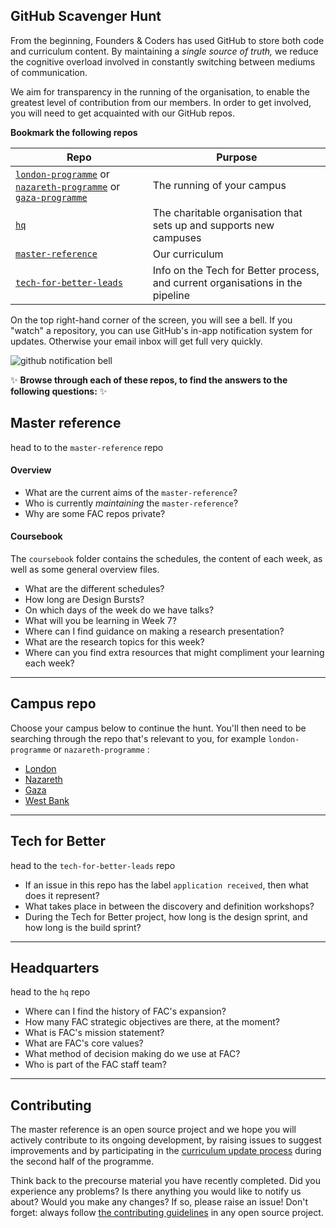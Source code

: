## GitHub Scavenger Hunt

From the beginning, Founders & Coders has used GitHub to store both code and curriculum content. By maintaining a _single source of truth,_ we reduce the cognitive overload involved in constantly switching between mediums of communication.

We aim for transparency in the running of the organisation, to enable the greatest level of contribution from our members. In order to get involved, you will need to get acquainted with our GitHub repos.

**Bookmark the following repos**

| Repo | Purpose |
| ---- | --- |
| [`london-programme`](https://github.com/foundersandcoders/london-programme) or [`nazareth-programme`](https://github.com/foundersandcoders/nazareth-programme) or [`gaza-programme`](https://github.com/foundersandcoders/gaza-programme) | The running of your campus |
| [`hq`](https://github.com/foundersandcoders/hq) | The charitable organisation that sets up and supports new campuses |
| [`master-reference`](https://github.com/foundersandcoders/master-reference) | Our curriculum |
| [`tech-for-better-leads`](https://github.com/foundersandcoders/tech-for-better-leads) |Info on the Tech for Better process, and current organisations in the pipeline |

On the top right-hand corner of the screen, you will see a bell. If you "watch" a repository, you can use GitHub's in-app notification system for updates. Otherwise your email inbox will get full very quickly.

![github notification bell](./github-notification-bell.png)

:sparkles: **Browse through each of these repos, to find the answers to the following questions:** :sparkles:

## Master reference
head to to the `master-reference` repo

#### Overview
+ What are the current aims of the `master-reference`?
+ Who is currently _maintaining_ the `master-reference`?
+ Why are some FAC repos private?

#### Coursebook

The `coursebook` folder contains the schedules, the content of each week, as well as some general overview files.
+ What are the different schedules?
+ How long are Design Bursts?
+ On which days of the week do we have talks?
+ What will you be learning in Week 7? 
+ Where can I find guidance on making a research presentation?
+ What are the research topics for this week?
+ Where can you find extra resources that might compliment your learning each week?

---

## Campus repo 

Choose your campus below to continue the hunt. You'll then need to be searching through the repo that's relevant to you, for example `london-programme` or `nazareth-programme` :
+ [London](https://github.com/foundersandcoders/london-programme/blob/master/course/weeks-1-8/london-scavenger-hunt.md)
+ [Nazareth](https://github.com/foundersandcoders/nazareth-programme/blob/master/github-scavenger-hunt.md)
+ [Gaza](https://github.com/foundersandcoders/gaza-programme/blob/master/github-scavenger-hunt.md)
+ [West Bank](https://github.com/foundersandcoders/west-bank-programme/blob/master/github-scavenger-hunt.md)

---

## Tech for Better
head to the `tech-for-better-leads` repo

- If an issue in this repo has the label `application received`, then what does it represent?
- What takes place in between the discovery and definition workshops?
- During the Tech for Better project, how long is the design sprint, and how long is the build sprint?

---

## Headquarters
head to the `hq` repo

+ Where can I find the history of FAC's expansion?
+ How many FAC strategic objectives are there, at the moment?
+ What is FAC's mission statement?
+ What are FAC's core values?
+ What method of decision making do we use at FAC?
+ Who is part of the FAC staff team?

---

## Contributing

The master reference is an open source project and we hope you will actively contribute to its ongoing development, by raising issues to suggest improvements and by participating in the [curriculum update process](https://github.com/foundersandcoders/master-reference/blob/master/curriculum-planning/curriculum-update-process.md) during the second half of the programme.

Think back to the precourse material you have recently completed. Did you experience any problems? Is there anything you would like to notify us about? Would you make any changes? If so, please raise an issue! Don't forget: always follow [the contributing guidelines](../../CONTRIBUTING.md) in any open source project.
